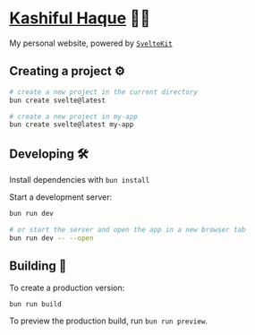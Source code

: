 # [Kashiful Haque](https://ifkash.vercel.app) 🧑🏽

My personal website, powered by [`SvelteKit`](https://kit.svelte.dev/)

## Creating a project ⚙️

```bash
# create a new project in the current directory
bun create svelte@latest

# create a new project in my-app
bun create svelte@latest my-app
```

## Developing 🛠️

Install dependencies with `bun install`

Start a development server:

```bash
bun run dev

# or start the server and open the app in a new browser tab
bun run dev -- --open
```

## Building 🔨

To create a production version:

```bash
bun run build
```

To preview the production build, run `bun run preview`.
